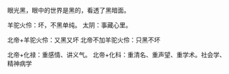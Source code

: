 

眼光黑，眼中的世界是黑的，看透了黑暗面。

羊驼火伶：坏，不黑单纯。
太阴：事藏心里。

北帝+羊驼火伶：又黑又坏
北帝不加羊驼火伶：只黑不坏

北帝+化禄：重感情、讲义气。
北帝+化科：重清名、重声望、重学术。社会学、精神病学


